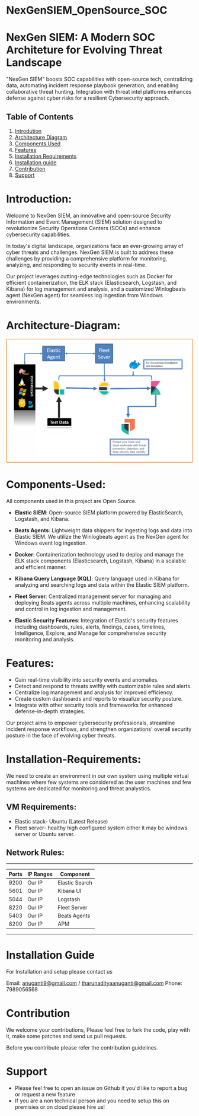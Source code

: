 # NexGenSIEM_OpenSource_SOC
# NexGen SIEM: A Modern SOC Architeture for Evolving Threat Landscape

"NexGen SIEM" boosts SOC capabilities with open-source tech, centralizing data, automating incident response playbook generation, and enabling collaborative threat hunting. Integration with threat intel platforms enhances defense against cyber risks for a resilient Cybersecurity approach.

## Table of Contents
1. [Introdution](#Introduction)
2. [Architecture Diagram](#Architecture-Diagram)
3. [Components Used](#Components-Used)
4. [Features](#Features)
5. [Installation Requirements](#Installation-Requirements)
6. [Installation guide](#Installation-Guide)
7. [Contribution](#Contribution)
8. [Support](#Support)

# Introduction:

Welcome to NexGen SIEM, an innovative and open-source Security Information and Event Management (SIEM) solution designed to revolutionize Security Operations Centers (SOCs) and enhance cybersecurity capabilities.

In today's digital landscape, organizations face an ever-growing array of cyber threats and challenges. NexGen SIEM is built to address these challenges by providing a comprehensive platform for monitoring, analyzing, and responding to security events in real-time.

Our project leverages cutting-edge technologies such as Docker for efficient containerization, the ELK stack (Elasticsearch, Logstash, and Kibana) for log management and analysis, and a customized Winlogbeats agent (NexGen agent) for seamless log ingestion from Windows environments.


# Architecture-Diagram:
<p align="center"><img src="Images/SE_Diagrams/Architecturelight.png">
</p>

# Components-Used:

All components used in this project are Open Source.

- **Elastic SIEM**: Open-source SIEM platform powered by ElasticSearch, Logstash, and Kibana.

- **Beats Agents**: Lightweight data shippers for ingesting logs and data into Elastic SIEM. We utilize the Winlogbeats agent as the NexGen agent for Windows event log ingestion.

- **Docker**: Containerization technology used to deploy and manage the ELK stack components (Elasticsearch, Logstash, Kibana) in a scalable and efficient manner.

- **Kibana Query Language (KQL)**: Query language used in Kibana for analyzing and searching logs and data within the Elastic SIEM platform.

- **Fleet Server**: Centralized management server for managing and deploying Beats agents across multiple machines, enhancing scalability and control in log ingestion and management.

- **Elastic Security Features**: Integration of Elastic's security features including dashboards, rules, alerts, findings, cases, timelines, Intelligence, Explore, and Manage for comprehensive security monitoring and analysis.

# Features:

- Gain real-time visibility into security events and anomalies.
- Detect and respond to threats swiftly with customizable rules and alerts.
- Centralize log management and analysis for improved efficiency.
- Create custom dashboards and reports to visualize security posture.
- Integrate with other security tools and frameworks for enhanced defense-in-depth strategies.

Our project aims to empower cybersecurity professionals, streamline incident response workflows, and strengthen organizations' overall security posture in the face of evolving cyber threats.

# Installation-Requirements:

We need to create an environment in our own system using multiple virtual machines where few systems are considered as the user machines and few systems are dedicated for monitoring and threat analystics.

## VM Requirements:
- Elastic stack- Ubuntu (Latest Release)
- Fleet server- healthy high configured system either it may be windows server or Ubuntu server.

## Network Rules:
------------------------------------------------
|   Ports   |   IP Ranges   |   Component      |
|-----------|---------------|------------------|
|   9200    |    Our IP     |   Elastic Search |
|   5601    |    Our IP     |   Kibana UI      |
|   5044    |    Our IP     |   Logstash       |
|   8220    |    Our IP     |   Fleet Server   |
|   5403    |    Our IP     |   Beats Agents   |
|   8200    |    Our IP     |   APM            |
------------------------------------------------

# Installation Guide 
For Installation and setup please contact us 

Email: anuganti9@gmail.com / tharunadityaanuganti@gmail.com
Phone: 7989056568

# Contribution

We welcome your contributions, Please feel free to fork the code, play with it, make some patches and send us pull requests.

Before you contribute please refer the contribution guidelines.

# Support 
- Please feel free to open an issue on Github
  if you'd like to report a bug or request a new feature
- If you are a non technical person and you need to setup this on premisies or on cloud please hire us!

